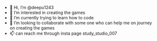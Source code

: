 - 👋 Hi, I’m @deepu1243
- 👀 I’m interested in creating the games
- 🌱 I’m currently trying to learn how to code
- 💞️ I’m looking to collaborate with some one who can help me on journey on creating the games
- 📫 can reach me through insta page study_studio_007

<!---
deepu1243/deepu1243 is a ✨ special ✨ repository because its `README.md` (this file) appears on your GitHub profile.
You can click the Preview link to take a look at your changes.
--->
